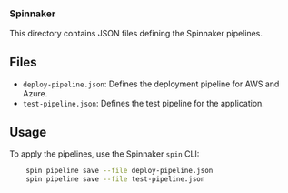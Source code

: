 
### Spinnaker

This directory contains JSON files defining the Spinnaker pipelines.

## Files

- `deploy-pipeline.json`: Defines the deployment pipeline for AWS and Azure.
- `test-pipeline.json`: Defines the test pipeline for the application.

## Usage

To apply the pipelines, use the Spinnaker `spin` CLI:

```bash
    spin pipeline save --file deploy-pipeline.json
    spin pipeline save --file test-pipeline.json
```
